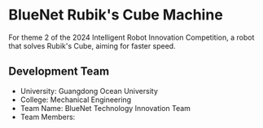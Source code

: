 # BlueNet Rubik's Cube Machine
For theme 2 of the 2024 Intelligent Robot Innovation Competition, a robot that solves Rubik's Cube, aiming for faster speed.

## Development Team
 - University: Guangdong Ocean University
 - College: Mechanical Engineering
 - Team Name: BlueNet Technology Innovation Team
 - Team Members:
